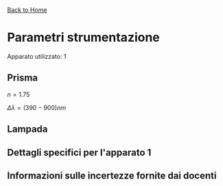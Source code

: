 [Back to Home](readMe.md)

# Parametri strumentazione

Apparato utilizzato: 1

## Prisma

$n = 1.75$

$\Delta\lambda = (390 - 900) nm$

## Lampada

## Dettagli specifici per l'apparato 1

## Informazioni sulle incertezze fornite dai docenti